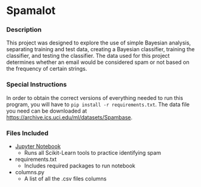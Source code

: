 # Spamalot

### Description
This project was designed to explore the use of simple Bayesian analysis, separating training and test data, creating a Bayesian classifier, training the classifier, and testing the classifier. The data used for this project determines whether an email would be considered spam or not based on the frequency of certain strings.

### Special Instructions
In order to obtain the correct versions of everything needed to run this program, you will have to ```pip install -r requirements.txt```. The data file you need  can be downloaded at https://archive.ics.uci.edu/ml/datasets/Spambase.

### Files Included
* [Jupyter Notebook](spambase.ipynb)
  * Runs all Scikit-Learn tools to practice identifying spam
* requirements.txt
  * Includes required packages to run notebook
* columns.py
  * A list of all the .csv files columns

